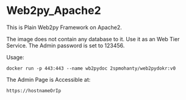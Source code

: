 # Web2py_Apache2
This is Plain Web2py Framework on Apache2.


The image does not contain any database to it. Use it as an Web Tier Service. The Admin password is set to 123456.

Usage:

`docker run -p 443:443 --name wb2pydoc 2spmohanty/web2pydokr:v0`

The Admin Page is Accessible at:

`https://hostnameOrIp`

